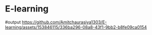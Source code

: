 # E-learning

#output
https://github.com/Amitchaurasiya1303/E-learning/assets/153846115/336ba296-08a8-43f1-9bb2-b8fe09ca0154


